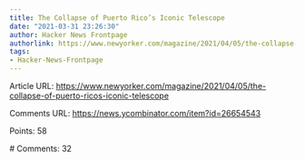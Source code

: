 ```yaml
---
title: The Collapse of Puerto Rico’s Iconic Telescope
date: "2021-03-31 23:26:30"
author: Hacker News Frontpage
authorlink: https://www.newyorker.com/magazine/2021/04/05/the-collapse-of-puerto-ricos-iconic-telescope
tags:
- Hacker-News-Frontpage
---
```


<p>Article URL: <a href="https://www.newyorker.com/magazine/2021/04/05/the-collapse-of-puerto-ricos-iconic-telescope">https://www.newyorker.com/magazine/2021/04/05/the-collapse-of-puerto-ricos-iconic-telescope</a></p>
<p>Comments URL: <a href="https://news.ycombinator.com/item?id=26654543">https://news.ycombinator.com/item?id=26654543</a></p>
<p>Points: 58</p>
<p># Comments: 32</p>
